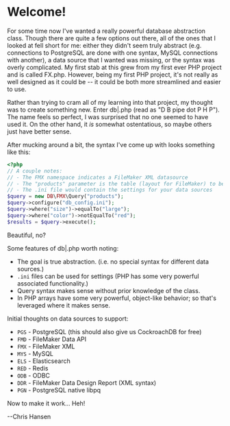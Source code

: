 # Welcome!

For some time now I've wanted a really powerful database abstraction class. Though there are quite a few options out
there, all of the ones that I looked at fell short for me: either they didn't seem truly abstract (e.g. connections to
PostgreSQL are done with one syntax, MySQL connections with another), a data source that I wanted was missing, or the
syntax was overly complicated. My first stab at this grew from my first ever PHP project and is called FX.php. However,
being my first PHP project, it's not really as well designed as it could be -- it could be both more streamlined and
easier to use.

Rather than trying to cram all of my learning into that project, my thought was to create something new. Enter db|.php
(read as "D B pipe dot P H P"). The name feels so perfect, I was surprised that no one seemed to have used it. On the
other hand, it *is* somewhat ostentatious, so maybe others just have better sense.

After mucking around a bit, the syntax I've come up with looks something like this:
```php
<?php
// A couple notes:
// - The FMX namespace indicates a FileMaker XML datasource
// - The "products" parameter is the table (layout for FileMaker) to be queried
// - The .ini file would contain the settings for your data sources
$query = new DB\FMX\Query("products");
$query->configure("db_config.ini");
$query->where("size")->equalTo("large");
$query->where("color")->notEqualTo("red");
$results = $query->execute();
```
Beautiful, no?

Some features of db|.php worth noting:

- The goal is true abstraction. (i.e. no special syntax for different data sources.)
- `.ini` files can be used for settings (PHP has some very powerful associated functionality.)
- Query syntax makes sense without prior knowledge of the class.
- In PHP arrays have some very powerful, object-like behavior; so that's leveraged where it makes sense.

Initial thoughts on data sources to support:
- `PGS` - PostgreSQL (this should also give us CockroachDB for free)
- `FMD` - FileMaker Data API
- `FMX` - FileMaker XML
- `MYS` - MySQL
- `ELS` - Elasticsearch
- `RED` - Redis
- `ODB` - ODBC
- `DDR` - FileMaker Data Design Report (XML syntax)
- `PGN` - PostgreSQL native libpq

Now to make it work... Heh!

--Chris Hansen
